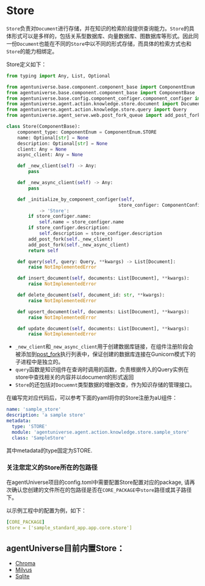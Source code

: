 # Store

`Store`负责对`Document`进行存储，并在知识的检索阶段提供查询能力。`Store`的具体形式可以是多样的，包括关系型数据库、向量数据库、图数据库等形式。因此同一份`Document`也能在不同的`Store`中以不同的形式存储，而具体的检索方式也和`Store`的能力相绑定。

Store定义如下：
```python
from typing import Any, List, Optional

from agentuniverse.base.component.component_base import ComponentEnum
from agentuniverse.base.component.component_base import ComponentBase
from agentuniverse.base.config.component_configer.component_configer import ComponentConfiger
from agentuniverse.agent.action.knowledge.store.document import Document
from agentuniverse.agent.action.knowledge.store.query import Query
from agentuniverse.agent_serve.web.post_fork_queue import add_post_fork

class Store(ComponentBase):
    component_type: ComponentEnum = ComponentEnum.STORE
    name: Optional[str] = None
    description: Optional[str] = None
    client: Any = None
    async_client: Any = None

    def _new_client(self) -> Any:
        pass

    def _new_async_client(self) -> Any:
        pass

    def _initialize_by_component_configer(self,
                                         store_configer: ComponentConfiger) \
            -> 'Store':
        if store_configer.name:
            self.name = store_configer.name
        if store_configer.description:
            self.description = store_configer.description
        add_post_fork(self._new_client)
        add_post_fork(self._new_async_client)
        return self

    def query(self, query: Query, **kwargs) -> List[Document]:
        raise NotImplementedError

    def insert_document(self, documents: List[Document], **kwargs):
        raise NotImplementedError

    def delete_document(self, document_id: str, **kwargs):
        raise NotImplementedError

    def upsert_document(self, documents: List[Document], **kwargs):
        raise NotImplementedError

    def update_document(self, documents: List[Document], **kwargs):
        raise NotImplementedError
```
- `_new_client`和`_new_async_client`用于创建数据库链接，在组件注册阶段会被添加到[post_fork](2_4_1_Web_Server.md)执行列表中，保证创建的数据库连接在Gunicorn模式下的子进程中是独立的。
- `query`函数是知识组件在查询时调用的函数，负责根据传入的Query实例在store中查找相关的内容并以document的形式返回
- `Store`的还包括对`Docuemnt`类型数据的增删改查，作为知识存储的管理接口。

在编写完对应代码后，可以参考下面的yaml将你的Store注册为aU组件：
```yaml
name: 'sample_store'
description: 'a sample store'
metadata:
  type: 'STORE'
  module: 'agentuniverse.agent.action.knowledge.store.sample_store'
  class: 'SampleStore'
```
其中metadata的type固定为STORE.

### 关注您定义的Store所在的包路径
在agentUniverse项目的config.toml中需要配置Store配置对应的package, 请再次确认您创建的文件所在的包路径是否在`CORE_PACKAGE`中`store`路径或其子路径下。

以示例工程中的配置为例，如下：
```yaml
[CORE_PACKAGE]
store = ['sample_standard_app.app.core.store']
```

## agentUniverse目前内置Store：
- [Chroma](3_3_2_ChromaDB.md)
- [Milvus](3_3_1_Milvus.md)
- [Sqlite](3_3_3_Sqlite.md)
